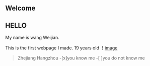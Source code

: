 ## Welcome 
## HELLO 
My name is wang Weijian. 

This is the first webpage I made.
19 years old
！[image](https://octodex.github.com/images/yaktocat.png)
> Zhejiang 
Hangzhou
-[x]you know me
-[ ]you do not know me



